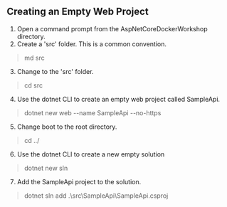 ## Creating an Empty Web Project

1. Open a command prompt from the AspNetCoreDockerWorkshop directory.
2. Create a 'src' folder. This is a common convention.

> md src

3. Change to the 'src' folder.

> cd src

4. Use the dotnet CLI to create an empty web project called SampleApi.

> dotnet new web --name SampleApi --no-https

5. Change boot to the root directory.

> cd ../

6. Use the dotnet CLI to create a new empty solution

> dotnet new sln

7. Add the SampleApi project to the solution.

> dotnet sln add .\src\SampleApi\SampleApi.csproj